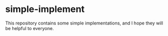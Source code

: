 # simple-implement
This repository contains some simple implementations, and I hope they will be helpful to everyone.

